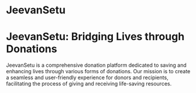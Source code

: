 # JeevanSetu
# JeevanSetu: Bridging Lives through Donations  

JeevanSetu is a comprehensive donation platform dedicated to saving and enhancing lives through various forms of donations. Our mission is to create a seamless and user-friendly experience for donors and recipients, facilitating the process of giving and receiving life-saving resources.
